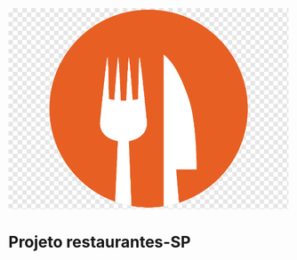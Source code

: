 ![alt text](https://github.com/matheuszf/Projeto-Restaurantes-SP/blob/main/png-transparent-tampa-restaurant-cuban-sandwich-cuban-cuisine-airport-dinner-s-food-orange-logo.png)

# Projeto restaurantes-SP
